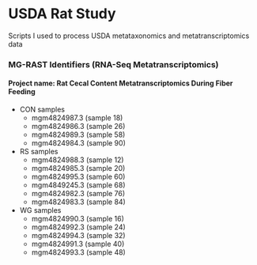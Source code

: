 # USDA Rat Study
Scripts I used to process USDA metataxonomics and metatranscriptomics data 

### MG-RAST Identifiers (RNA-Seq Metatranscriptomics)
#### Project name: Rat Cecal Content Metatranscriptomics During Fiber Feeding

- CON samples
  - mgm4824987.3 (sample 18)
  - mgm4824986.3 (sample 26)
  - mgm4824989.3 (sample 58) 
  - mgm4824984.3 (sample 90)  
- RS samples 
  - mgm4824988.3 (sample 12)  
  - mgm4824985.3 (sample 20)
  - mgm4824995.3 (sample 60)
  - mgm4849245.3 (sample 68)
  - mgm4824982.3 (sample 76)
  - mgm4824983.3 (sample 84) 
- WG samples
  - mgm4824990.3 (sample 16) 
  - mgm4824992.3 (sample 24)
  - mgm4824994.3 (sample 32)
  - mgm4824991.3 (sample 40)
  - mgm4824993.3 (sample 48) 

